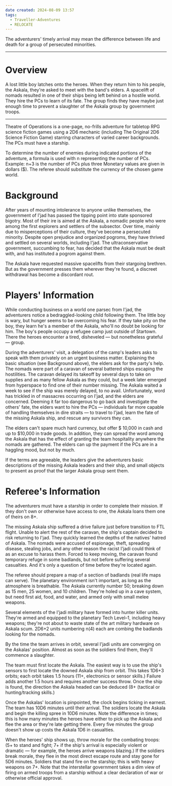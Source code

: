 ```yaml
---
date created: 2024-08-09 13:57
tags:
  - Traveller-Adventures
  - RELOCATE
---
```


The adventurers' timely arrival may mean the difference between life and death for a group of persecuted minorities.

---

# Overview

A lost little boy latches onto the heroes. When they return him to his people, the Askala, they're asked to meet with the band's elders. A spacelift of nomads resulted in one of their ships being left behind on a hostile world. They hire the PCs to learn of its fate. The group finds they have maybe just enough time to prevent a slaughter of the Askala group by government troops.

---

Theatre of Operations is a one-page, no-frills adventure for tabletop RPG science fiction games using a 2D6 mechanic (including The Original 2D6 Science Fiction Game) starring characters of varied career backgrounds. The PCs must have a starship.

To determine the number of enemies during indicated portions of the adventure, a formula is used with n representing the number of PCs. Example: n+3 is the number of PCs plus three Monetary values are given in dollars ($). The referee should substitute the currency of the chosen game world.

# Background

After years of mounting intolerance to anyone unlike themselves, the government of l'jad has passed the tipping point into state sponsored bigotry. Most of their ire is aimed at the Askala, a nomadic people who were among the first explorers and settlers of the subsector. Over time, mainly due to misperceptions of their culture, they've become a persecuted minority. Despite open prejudice and organized pogroms, they have thrived and settled on several worlds, including l'jad. The ultraconservative government, succumbing to fear, has decided that the Askala must be dealt with, and has instituted a pogrom against them.

The Askala have requested massive spacelifts from their stargoing brethren. But as the government presses them wherever they're found, a discreet withdrawal has become a discordant rout.

# Players' Information

While conducting business on a world one parsec from I'jad, the adventurers notice a bedraggled-looking child following them. The little boy is wary, but hunger seems to be overcoming his fear. If they take pity on the boy, they learn he's a member of the Askala, who'll no doubt be looking for him. The boy's people occupy a refugee camp just outside of Startown. There the heroes encounter a tired, disheveled — but nonetheless grateful — group. 

During the adventurers' visit, a delegation of the camp's leaders asks to speak with them privately on an urgent business matter. Explaining the basic situation (see Background above), the elders ask for the party's help. The nomads were part of a caravan of several battered ships escaping the hostilities. The caravan delayed its takeoff by several days to take on supplies and as many fellow Askala as they could, but a week later emerged from hyperspace to find one of their number missing. The Askala waited a week to see if the ship was merely delayed, to no avail. Unfortunately, word has trickled in of massacres occurring on I'jad, and the elders are concerned. Deeming it far too dangerous to go back and investigate the others' fate, the elders want to hire the PCs — individuals far more capable of handling themselves in dire straits — to travel to I'jad, learn the fate of the missing Askala ship, and rescue any survivors they can.

The elders can't spare much hard currency, but offer $ 10,000 in cash and up to  $10,000 in trade goods. In addition, they can spread the word among the Askala that has the effect of granting the team hospitality anywhere the nomads are gathered. The elders can up the payment if the PCs are in a haggling mood, but not by much.

If the terms are agreeable, the leaders give the adventurers basic descriptions of the missing Askala leaders and their ship, and small objects to present as proof that the larger Askala group sent them.

# Referee's Information

The adventurers must have a starship in order to complete their mission. If they don't own or otherwise have access to one, the Askala loans them one of theirs on 8+.

The missing Askala ship suffered a drive failure just before transition to FTL flight. Unable to alert the rest of the caravan, the ship's captain decided to risk returning to I'jad. They quickly learned the depths of the natives' hatred of Askala. The nomads were accused of espionage, theft, spreading disease, stealing jobs, and any other reason the racist I'jadi could think of as an excuse to harass them. Forced to keep moving, the caravan found temporary refuge in some badlands, but not before suffering several casualties. And it's only a question of time before they're located again.

The referee should prepare a map of a section of badlands (real life maps can serve). The planetary environment isn't important, as long as the atmosphere is breathable. The Askala currently number 50; breaking down as 15 men, 25 women, and 10 children. They're holed up in a cave system, but need first aid, food, and water, and armed only with small melee weapons.

Several elements of the I'jadi military have formed into hunter killer units. They're armed and equipped to the planetary Tech Level–1, including heavy weapons; they're not about to waste state of the art military hardware on Askala scum. 2D6+2 units numbering n(4) each are combing the badlands looking for the nomads.

By the time the team arrives in orbit, several I'jadi units are converging on the Askalas' position. Almost as soon as the soldiers find them, they'll commence a slaughter.

The team must first locate the Askala. The easiest way is to use the ship's sensors to first locate the downed Askala ship from orbit. This takes 1D6+3 orbits; each orbit takes 1.5 hours (11+, electronics or sensor skills.) Failure adds another 1.5 hours and requires another success throw. Once the ship is found, the direction the Askala headed can be deduced (8+ (tactical or hunting/tracking skills.)

Once the Askalas' location is pinpointed, the clock begins ticking in earnest. The team has 10D6 minutes until their arrival. The soldiers locate the Askala and begin the killing spree in 10D6 minutes. Note the difference in times; this is how many minutes the heroes have either to pick up the Askala and flee the area or they're late getting there. Every five minutes the group doesn't show up costs the Askala 1D6 in casualties.

When the heroes' ship shows up, throw morale for the combating troops: (5+ to stand and fight; 7+ if the ship's arrival is especially violent or dramatic — for example, the heroes arrive weapons blazing.) If the soldiers break morale, they flee in the most direct escape route and stay gone for 5D6 minutes. Soldiers that stand fire on the starship; this is with heavy weapons on 7+. Note that the interstellar government takes a dim view of firing on armed troops from a starship without a clear declaration of war or otherwise official approval.